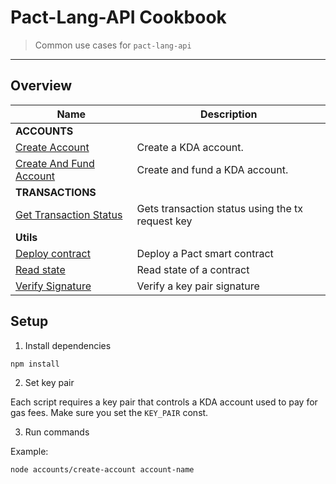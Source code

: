 # Pact-Lang-API Cookbook

> Common use cases for `pact-lang-api`

---

## Overview

| Name | Description |
| ----------- | ----------- |
| **ACCOUNTS**  | |
| [Create Account](./accounts/create-account.js) | Create a KDA account. |
| [Create And Fund Account](./accounts/transfer-create.js) | Create and fund a KDA account.|
| **TRANSACTIONS** | |
| [Get Transaction Status](./transactions/get-status.js)| Gets transaction status using the tx request key|
| **Utils** | |
| [Deploy contract](./utils/deploy-contract.js) | Deploy a Pact smart contract |
| [Read state](./utils/read-state.js) | Read state of a contract |
| [Verify Signature](./utils/verify-sig.js) | Verify a key pair signature |

## Setup
1. Install dependencies

```bash
npm install
```

2. Set key pair

Each script requires a key pair that controls a KDA account used to pay for gas fees. Make sure you set the `KEY_PAIR` const.

3. Run commands

Example:

```bash
node accounts/create-account account-name

```

